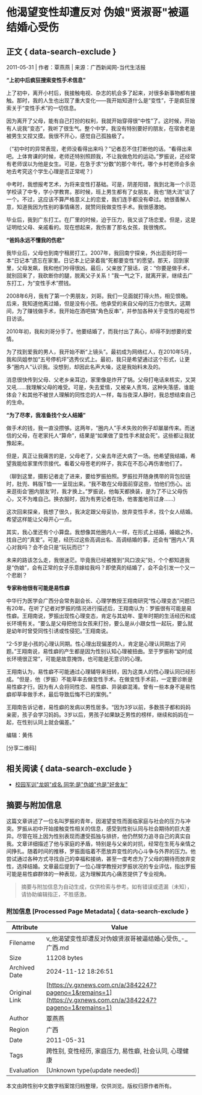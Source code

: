 # 他渴望变性却遭反对 伪娘"贤淑哥"被逼结婚心受伤

## 正文 { data-search-exclude }


2011-05-31 | 作者：覃燕燕 | 来源：广西新闻网-当代生活报

**“上初中后疯狂搜索变性手术信息”**

上了初中，离开小村后，我接触电视、杂志的机会多了起来，对很多新事物都有接触。那时，我的人生也出现了重大变化——我开始知道什么是“变性”，于是疯狂搜索关于“变性手术”的一切信息。

因为离开了父母，能有自己打扮的权利，我就开始穿得很“中性”了。这时候，开始有人说我“变态”，我听了很生气。整个中学，我没有特别要好的朋友，在宿舍老是被男生又捏又摸。我很不开心，感觉自己孤独极了。

（“初中时的异常表现，老师没看得出来吗？”记者忍不住打断他的话。“看得出来吧。上体育课的时候，老师还特别照顾我，不让我做危险的运动。”罗振说，还经常有老师误以为他是女生。可是，在急于求“分数”的那个年代，哪个乡村老师会多余地去考究这个学生心理是否正常呢？）

中考时，我想报考艺术，为将来变性打基础。可是，阴差阳错，我到北海一个示范学校读了中专，学小学教育。那时候，班上男生都有了女朋友，我也“随大流”谈了一个。不过，这应该不算严格意义上的恋爱，我们连手都没有牵过。她很善解人意，知道我因为性别的事情痛苦，就赞同我做变性手术。我很感激她。

毕业后，我到广东打工。在厂里的时候，迫于压力，我又谈了场恋爱。但是，这是证明给父母、亲戚看的。现在想起来，我伤害了那名女孩，我很愧疚。

**“爸妈永远不懂我的伤悲”**

我毕业后，父母也到南宁租房打工。2007年，我回南宁探亲，外出逛街时将一本“日记本”遗忘在家里。日记本上记录着我“死都要变性”的愿望。那天，回到家里，父母发飙，我和他们吵得很凶。最后，父亲放了狠话，说：“你要是做手术，就别回来了，我砍断你的腿，脱离父子关系！”我一气之下，就离开家，继续去广东打工，为“变性手术”攒钱。

2008年6月，我有了第一个男朋友，刘哥。我们一见面就打得火热，相见恨晚。后来，我知道他离过婚，但是没有小孩。他承受的来自父母的压力也很大。这期间，为了赚钱做手术，我开始在酒吧搞“角色反串”，并参加各种关于变性的电视节目访谈。

2010年初，我和刘哥分手了。他要结婚了，而我付出了真心，却得不到想要的爱情。

为了找到爱我的男人，我开始不断“上镜头”。最初成为网络红人，在2010年5月，我和凤姐参加“五号停机坪”选秀仪式上。最初，我只是希望通过这个形式，让更多“圈内人”认识我。没想到，却因此名声大噪，这是我始料未及的。

消息很快传到父母、父老乡亲耳边，家里像是炸开了锅。父母打电话来核实，又哭又吼……我理解父母的难受。可是，失去爱情，又被亲人责骂，这种失落感，谁能体会？和其他不被世人理解的同性恋的人一样，每当夜深人静时，我总想结束自己的生命。

**“为了尽孝，我准备找个女人结婚”**

做手术的钱，我一直没攒够。这两年，“圈内人”手术失败的例子却屡屡传来。而迷信的父母，在老家托人“算命”，结果是“如果做了变性手术就会死”。这些都让我犹豫起来。

但是，真正让我痛苦的是，父母老了，父亲去年还大病了一场。他希望我结婚，希望我能给家里传宗接代。看着父母苍老的样子，我实在不忍心再伤害他们了。

（聊到这里，摄影记者走了进来，要给罗振拍照。罗振拉开随身携带的背包拉链时，肚兜、韩版T恤一一呈现出来。“我不敢在父母面前穿这些，怕他们伤心。出来逛街会‘圈内朋友’时，我才换上。”罗振说，他每天都换装，是为了不让父母伤心，又不为难自己。换衣服时，因为有男记者在场，他害羞地背过身……）

这次回来探亲，我想了很久，我决定跟父母妥协，放弃变性手术，找个女人结婚。希望这样能让父母开心一点。

其实，我心里还有个小算盘。我想像其他圈内人一样，在形式上结婚，婚姻之外，找自己的“真爱”。可是，经历过这些高调出名、高调结婚的事，还会有“圈内人”真心对我吗？会不会只是“玩玩而已”？

未来的路该怎么走，我很迷茫。毕竟我已经被推到“风口浪尖”处，个个都知道我是“伪娘”，会有正常的女子乐意嫁给我吗？即使真的结婚了，会不会引发一个又一个悲剧？

**专家称他很有可能是易性癖**

中华行为医学会广西分会常务副会长、心理学教授王翔南研究“性心理变态”问题已有20年。在听了记者对罗振的情况进行描述后，王翔南认为：罗振很有可能是易性癖。王翔南说，罗振出现性心理变态，肯定与其幼年、童年时期的生活经历和成长环境有关。“要么是父母把他当女孩来打扮，要么是从小跟女性一起玩，要么就是幼年时曾受同性引诱或性侵犯。”王翔南说。

“2-5岁是小孩的心理认同期。性心理出现偏差的人，肯定是心理认同期出了问题。”王翔南说，易性癖的产生都是因为性别认知心理被扭曲。至于罗振称“幼时成长环境很正常”，可能是故意掩饰，也可能是无意识的心理。

王翔南认为，易性癖不可能通过心理辅导来扭转，因为这类人的性心理认同已经形成。“但是，他（罗振）不能草率去做变性手术。在做变性手术前，一定要诊断是易性癖才行。因为有人会将同性恋、易性癖、异装癖混淆。曾有一些本身不是易性癖却草率做手术，最后导致后悔不已的案例。”

王翔南告诉记者，易性癖的发病以男性居多。“因为3岁以前，多数孩子都和妈妈亲密，孩子会学习妈妈。3岁以后，男孩子如果缺乏男性的榜样，继续和妈妈在一起，在性别认同上就会偏差。”

编辑：黄伟

[分享二维码]

## 相关阅读 { data-search-exclude }

- [校园军训"龙姐"成名 同学:是"伪娘"也是"好舍友"](https://v.gxnews.com.cn/a/8511694 "校园军训\"龙姐\"成名 同学:是\"伪娘\"也是\"好舍友\"")

## 摘要与附加信息

<!-- tcd_abstract -->
这篇文章讲述了一位名叫罗振的青年，因渴望变性而面临家庭与社会的压力与冲突。罗振从初中开始接触变性相关的信息，感受到性别认同与社会期待的巨大差异。尽管在班上因为性别表现而遭受孤独与排挤，他仍然努力追寻自己的真实自我。文章详细描述了他与家庭的矛盾，特别是与父亲的对抗，经常在生死与亲情之间挣扎。随着时间的推移，罗振面临着不愿放弃变性的内心斗争与外界的压力。他尝试通过各种方式寻找自己的幸福和接纳，甚至一度考虑为了父母的期待而放弃变性，选择结婚。文章最后提到了一位心理学教授对罗振状况的专业评估，指出罗振可能是易性癖群体的一种表现，这为理解其内心痛苦提供了专业视角。
<!-- tcd_abstract_end -->

> 摘要与附加信息为自动生成，仅供检索与参考。如有错误或遗漏（未知），请协助编辑指正，不胜感激。

### 附加信息 [Processed Page Metadata] { data-search-exclude }

| Attribute       | Value                                  |
|-----------------|----------------------------------------|
| Filename        | v_他渴望变性却遭反对伪娘贤淑哥被逼结婚心受伤_-_广西.md                             |
| Size            | 11208 bytes                           |
| Archived Date   | 2024-11-12 18:26:51                             |
| Original Link   | [https://v.gxnews.com.cn/a/3842247?pageno=1&remains=1](https://v.gxnews.com.cn/a/3842247?pageno=1&remains=1)                       |
| Author          | 覃燕燕                               |
| Region          | 广西                               |
| Date            | 2011-05-31                                 |
| Tags            | 跨性别, 变性经历, 家庭压力, 易性癖, 社会认同, 心理健康                                 |
| Evaluation            | [Unknown type(update needed)]                                 |
<!-- tcd_table_end -->

本文由跨性别中文数字档案馆归档整理，仅供浏览。版权归原作者所有。
